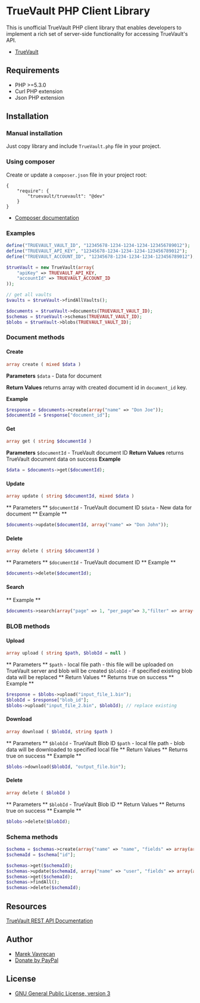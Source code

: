 # TrueVault PHP Client Library

This is unofficial TrueVault PHP client library that enables developers to implement a rich set of server-side functionality for accessing TrueVault's API.
- [TrueVault](https://www.truevault.com/)

## Requirements
- PHP >=5.3.0
- Curl PHP extension
- Json PHP extension

## Installation
### Manual installation
Just copy library and include `TrueVault.php` file in your project.

### Using composer
Create or update a `composer.json` file in your project root:

```
{
    "require": {
        "truevault/truevault": "@dev"
    }
}
```

- [Composer documentation](https://getcomposer.org/doc/)

### Examples
```php
define("TRUEVAULT_VAULT_ID", "12345678-1234-1234-1234-123456789012");
define("TRUEVAULT_API_KEY", "12345678-1234-1234-1234-123456789012");
define("TRUEVAULT_ACCOUNT_ID", "12345678-1234-1234-1234-123456789012");

$trueVault = new TrueVault(array(
    "apiKey" => TRUEVAULT_API_KEY,
    "accountId" => TRUEVAULT_ACCOUNT_ID
));

// get all vaults
$vaults = $trueVault->findAllVaults();

$documents = $trueVault->documents(TRUEVAULT_VAULT_ID);
$schemas = $trueVault->schemas(TRUEVAULT_VAULT_ID);
$blobs = $trueVault->blobs(TRUEVAULT_VAULT_ID);
```

### Document methods

#### Create
```php
array create ( mixed $data )
```

**Parameters**
`$data` - Data for document

**Return Values**
returns array with created document id in `document_id` key.

**Example**
```php
$response = $documents->create(array("name" => "Don Joe"));
$documentId = $response["document_id"];
```

#### Get
```php
array get ( string $documentId )
```
**Parameters**
`$documentId` - TrueVault document ID
**Return Values**
returns TrueVault document data on success
**Example**
```php
$data = $documents->get($documentId);
```

#### Update
```php
array update ( string $documentId, mixed $data )
```
** Parameters **
`$documentId` - TrueVault document ID
`$data` - New data for document
** Example **
```php
$documents->update($documentId, array("name" => "Don John"));
```

#### Delete
```php
array delete ( string $documentId )
```
** Parameters **
`$documentId` - TrueVault document ID
** Example **
```php
$documents->delete($documentId);
```

#### Search
** Example **
```php
$documents->search(array("page" => 1, "per_page"=> 3,"filter" => array("name" => array("type" => "not", "value" => "Susan"));
```

### BLOB methods

#### Upload
```php
array upload ( string $path, $blobId = null )
```
** Parameters **
`$path` - local file path - this file will be uploaded on TrueVault server and blob will be created
`$blobId` - if specified existing blob data will be replaced
** Return Values **
Returns true on success
** Example **
```php
$response = $blobs->upload("input_file_1.bin");
$blobId = $response["blob_id"];
$blobs->upload("input_file_2.bin", $blobId); // replace existing
```

#### Download
```php
array download ( $blobId, string $path )
```
** Parameters **
`$blobId` - TrueVault Blob ID
`$path` - local file path - blob data will be downloaded to specified local file
** Return Values **
Returns true on success
** Example **
```php
$blobs->download($blobId, "output_file.bin");
```

#### Delete
```php
array delete ( $blobId )
```
** Parameters **
`$blobId` - TrueVault Blob ID
** Return Values **
Returns true on success
** Example **
```php
$blobs->delete($blobId);
```

### Schema methods
```php
$schema = $schemas->create(array("name" => "name", "fields" => array(array("name" => "name", "index" => true, "type" => "string"))));
$schemaId = $schema["id"];

$schemas->get($schemaId);
$schemas->update($schemaId, array("name" => "user", "fields" => array(array("name" => "name", "index" => true, "type" => "string"))));
$schemas->get($schemaId);
$schemas->findAll();
$schemas->delete($schemaId);
```

## Resources
[TrueVault REST API Documentation](https://www.truevault.com/documentation/rest-api.html)

## Author
- [Marek Vavrecan](mailto:vavrecan@gmail.com)
- [Donate by PayPal](https://www.paypal.com/cgi-bin/webscr?cmd=_donations&business=DX479UBWGSMUG&lc=US&item_name=Friend%20List%20Watcher&currency_code=USD&bn=PP%2dDonationsBF%3abtn_donateCC_LG%2egif%3aNonHosted)

## License
- [GNU General Public License, version 3](http://www.gnu.org/licenses/gpl-3.0.html)